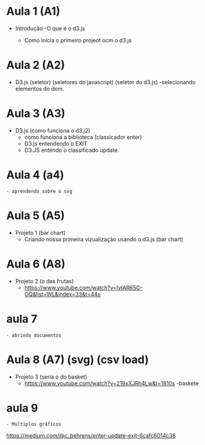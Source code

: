 # Aula 1 (A1)
- Introdução
    -O que é o d3.js
    
    - Como inicia o primeiro projeot ocm o d3.js

# Aula 2 (A2)
- D3.js (seletor) (seletores do javascript) (seletor do d3.js)
    -selecionando elementos do dom.

# Aula 3 (A3)
- D3.js (como funciona o d3.j2)
    - como funciona a biblioteca (classicador enter)
    - D3.js entendendo o EXIT
    - D3.JS entendo o classificado update.

# Aula 4 (a4)
    - aprendendo sobre o svg

# Aula 5 (A5)
- Projeto 1 (bar chart)
    - Criando nossa primeira vizualização usando o d3.js (bar chart)

# Aula 6 (A8)
- Projeto 2 (o das frutas)
    - https://www.youtube.com/watch?v=IyIAR65G-GQ&list=WL&index=33&t=44s


# aula 7
    - abrindo documentos


# Aula 8 (A7) (svg) (csv load)
- Projeto 3 (seria o do basket)
    - https://www.youtube.com/watch?v=219xXJRh4Lw&t=1810s
    -baskete 

# aula 9
    - Multiplos gráficos





https://medium.com/@c_behrens/enter-update-exit-6cafc6014c36